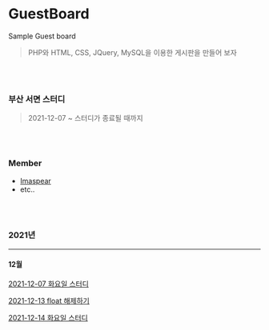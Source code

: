 # GuestBoard
 Sample Guest board
> PHP와 HTML, CSS, JQuery, MySQL을 이용한 게시판을 만들어 보자

<br>
<br>

### 부산 서면 스터디 
> 2021-12-07 ~ 스터디가 종료될 때까지

<br>
<br>

### Member
- [Imaspear](https://github.com/Imaspear)
- etc..
<br>
<br>

### 2021년
---
#### 12월
[2021-12-07 화요일 스터디](https://github.com/Imaspear/Busan-Sturdy/blob/main/2021/12/2021-12-07.md)

[2021-12-13 float 해제하기](https://github.com/Imaspear/Busan-Sturdy/blob/main/2021/12/2021-12-13.md)

[2021-12-14 화요일 스터디](https://github.com/Imaspear/Busan-Sturdy/blob/main/2021/12/2021-12-14.md)

